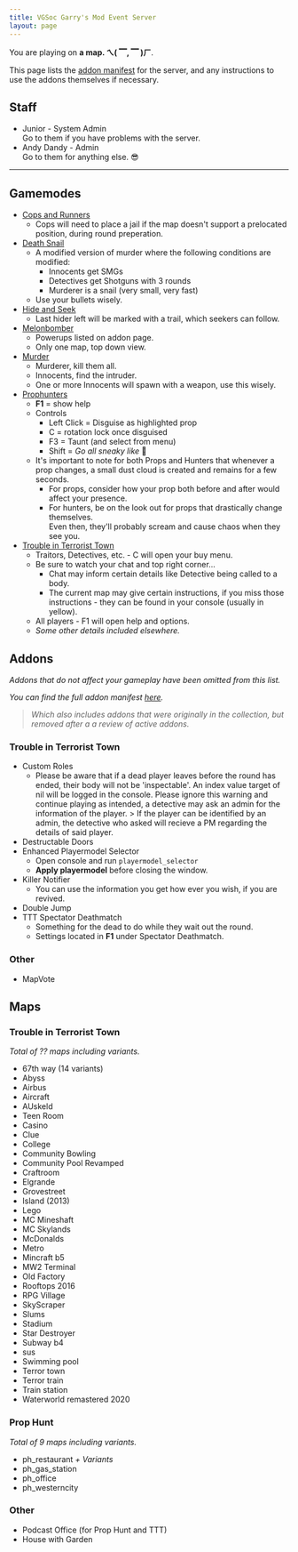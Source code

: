 ```yaml
---
title: VGSoc Garry's Mod Event Server
layout: page
---
```


You are playing on <b>a map. ㄟ( ▔, ▔ )ㄏ</b>.

This page lists the [addon manifest](https://steamcommunity.com/sharedfiles/filedetails/?id=2419161901) for the server, and any instructions to use the addons themselves if necessary.

## Staff

- Junior - System Admin  
  Go to them if you have problems with the server.
- Andy Dandy - Admin  
  Go to them for anything else. 😎

---

<!-- If you cannot play well with others, you may be removed from the game for a few rounds. -->

## Gamemodes

- [Cops and Runners](https://steamcommunity.com/sharedfiles/filedetails/?id=277013349)
  - Cops will need to place a jail if the map doesn't support a prelocated position, during round preperation.
- [Death Snail](https://steamcommunity.com/sharedfiles/filedetails/?id=1912961895)
  - A modified version of murder where the following conditions are modified:
    - Innocents get SMGs
    - Detectives get Shotguns with 3 rounds
    - Murderer is a snail (very small, very fast)
  - Use your bullets wisely.
- [Hide and Seek](https://steamcommunity.com/sharedfiles/filedetails/?id=266512527)
  - Last hider left will be marked with a trail, which seekers can follow.
- [Melonbomber](https://steamcommunity.com/sharedfiles/filedetails/?id=237537750)
  - Powerups listed on addon page.
  - Only one map, top down view.
- [Murder](https://steamcommunity.com/sharedfiles/filedetails/?id=187073946)
  - Murderer, kill them all.
  - Innocents, find the intruder.
  - One or more Innocents will spawn with a weapon, use this wisely.
- [Prophunters](https://steamcommunity.com/sharedfiles/filedetails/?id=260275546)
  - **F1** = show help
  - Controls
    - Left Click = Disguise as highlighted prop
    - C = rotation lock once disguised
    - F3 = Taunt (and select from menu)
    - Shift = *Go all sneaky like* 🤣
  - It's important to note for both Props and Hunters that whenever a prop changes, a small dust cloud is created and remains for a few seconds.
    - For props, consider how your prop both before and after would affect your presence.
    - For hunters, be on the look out for props that drastically change themselves.  
      Even then, they'll probably scream and cause chaos when they see you.
- [Trouble in Terrorist Town](https://www.troubleinterroristtown.com)
  - Traitors, Detectives, etc. - C will open your buy menu.
  - Be sure to watch your chat and top right corner...
    - Chat may inform certain details like Detective being called to a body.
    - The current map may give certain instructions, if you miss those instructions - they can be found in your console (usually in <span class="yellow">yellow</span>).
  - All players - F1 will open help and options.
  - _Some other details included elsewhere._

## Addons

_Addons that do not affect your gameplay have been omitted from this list._

_You can find the full addon manifest [here](https://docs.google.com/spreadsheets/d/1wcwdczhtGeTBRz9qkBo2mWE5PNGk0Lseyba3Bwu3_U4/edit?usp=sharing)._
> _Which also includes addons that were originally in the collection, but removed after a a review of active addons._

### Trouble in Terrorist Town

- Custom Roles
  - <span class="red">
    Please be aware that if a dead player leaves before the round has ended, their body will not be 'inspectable'.
    An index value target of nil will be logged in the console.
    Please ignore this warning and continue playing as intended, a detective may ask an admin for the information of the player.
    </span>
    > If the player can be identified by an admin, the detective who asked will recieve a PM regarding the details of said player.
- Destructable Doors
- Enhanced Playermodel Selector
  - Open console and run `playermodel_selector`
  - **Apply playermodel** before closing the window.
- Killer Notifier
  - You can use the information you get how ever you wish, if you are revived.
- Double Jump
- TTT Spectator Deathmatch
  - Something for the dead to do while they wait out the round.
  - Settings located in **F1** under Spectator Deathmatch.

### Other

- MapVote

## Maps

### Trouble in Terrorist Town

_Total of ?? maps including variants._

- 67th way (14 variants)
- Abyss
- Airbus
- Aircraft
- AUskeld
- Teen Room
- Casino
- Clue
- College
- Community Bowling
- Community Pool Revamped
- Craftroom
- Elgrande
- Grovestreet
- Island (2013)
- Lego
- MC Mineshaft
- MC Skylands
- McDonalds
- Metro
- Mincraft b5
- MW2 Terminal
- Old Factory
- Rooftops 2016
- RPG Village
- SkyScraper
- Slums
- Stadium
- Star Destroyer
- Subway b4
- sus
- Swimming pool
- Terror town
- Terror train
- Train station
- Waterworld remastered 2020

### Prop Hunt

_Total of 9 maps including variants._

- ph_restaurant *+ Variants*
- ph_gas_station
- ph_office
- ph_westerncity

### Other

- Podcast Office (for Prop Hunt and TTT)
- House with Garden
